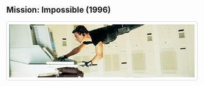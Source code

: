 <!-- stackoverflow.com/questions/1127211 -->

<div id="container">

<style>
.blah {
background: white;
border: 1px solid #ccc;
border-radius: 0.5em;
padding: 0.5em;
}


img {
margin-top: -30%;
}

</style>



<h2>Mission: Impossible (1996)</h2>

<div class=blah>
<div style="height:10em;overflow:hidden">
<img style="width:100%" src="/images/2012/1996-mission-impossible.jpg">
</div>
</div>